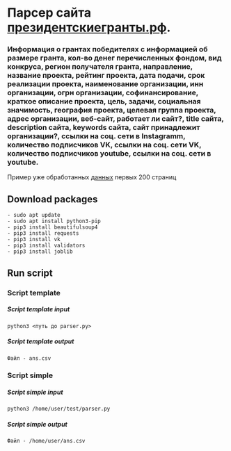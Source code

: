 # Парсер сайта [президентскиегранты.рф](https://xn--80afcdbalict6afooklqi5o.xn--p1ai/). 
### Информация о грантах победителях с информацией об размере гранта, кол-во денег перечисленных фондом, вид конкруса, регион получателя гранта, направление, название проекта, рейтинг проекта, дата подачи, срок реализации проекта, наименование организации, инн организации, огрн организации, софинансирование, краткое описание проекта, цель, задачи, социальная значимость, география проекта, целевая группа проекта, адрес организации, веб-сайт, работает ли сайт?, title сайта, description сайта, keywords сайта, сайт принадлежит организации?, ссылки на соц. сети в Instagramm, количество подписчиков VK, ссылки на соц. сети VK, количество подписчиков youtube, ссылки на соц. сети в youtube.
Пример уже обработанных [данных](https://drive.google.com/file/d/17Ah_OjfVaCIPfzImvsl5_9jw-OOBI32a/view?usp=sharing) первых 200 страниц
## Download packages 
```
- sudo apt update
- sudo apt install python3-pip
- pip3 install beautifulsoup4
- pip3 install requests
- pip3 install vk
- pip3 install validators
- pip3 install joblib
```
## Run script
### Script template
##### Script template input
```
python3 <путь до parser.py>
```
##### Script template output
```
Файл - ans.csv
```

### Script simple
##### Script simple input
```
python3 /home/user/test/parser.py
```
##### Script simple output
```
Файл - /home/user/ans.csv
```
